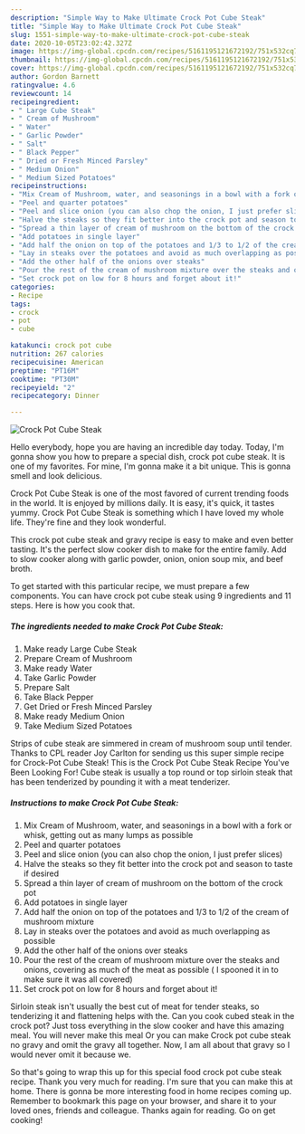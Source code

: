 ```yaml
---
description: "Simple Way to Make Ultimate Crock Pot Cube Steak"
title: "Simple Way to Make Ultimate Crock Pot Cube Steak"
slug: 1551-simple-way-to-make-ultimate-crock-pot-cube-steak
date: 2020-10-05T23:02:42.327Z
image: https://img-global.cpcdn.com/recipes/5161195121672192/751x532cq70/crock-pot-cube-steak-recipe-main-photo.jpg
thumbnail: https://img-global.cpcdn.com/recipes/5161195121672192/751x532cq70/crock-pot-cube-steak-recipe-main-photo.jpg
cover: https://img-global.cpcdn.com/recipes/5161195121672192/751x532cq70/crock-pot-cube-steak-recipe-main-photo.jpg
author: Gordon Barnett
ratingvalue: 4.6
reviewcount: 14
recipeingredient:
- " Large Cube Steak"
- " Cream of Mushroom"
- " Water"
- " Garlic Powder"
- " Salt"
- " Black Pepper"
- " Dried or Fresh Minced Parsley"
- " Medium Onion"
- " Medium Sized Potatoes"
recipeinstructions:
- "Mix Cream of Mushroom, water, and seasonings in a bowl with a fork or whisk, getting out as many lumps as possible"
- "Peel and quarter potatoes"
- "Peel and slice onion (you can also chop the onion, I just prefer slices)"
- "Halve the steaks so they fit better into the crock pot and season to taste if desired"
- "Spread a thin layer of cream of mushroom on the bottom of the crock pot"
- "Add potatoes in single layer"
- "Add half the onion on top of the potatoes and 1/3 to 1/2 of the cream of mushroom mixture"
- "Lay in steaks over the potatoes and avoid as much overlapping as possible"
- "Add the other half of the onions over steaks"
- "Pour the rest of the cream of mushroom mixture over the steaks and onions, covering as much of the meat as possible ( I spooned it in to make sure it was all covered)"
- "Set crock pot on low for 8 hours and forget about it!"
categories:
- Recipe
tags:
- crock
- pot
- cube

katakunci: crock pot cube 
nutrition: 267 calories
recipecuisine: American
preptime: "PT16M"
cooktime: "PT30M"
recipeyield: "2"
recipecategory: Dinner

---
```



![Crock Pot Cube Steak](https://img-global.cpcdn.com/recipes/5161195121672192/751x532cq70/crock-pot-cube-steak-recipe-main-photo.jpg)

Hello everybody, hope you are having an incredible day today. Today, I'm gonna show you how to prepare a special dish, crock pot cube steak. It is one of my favorites. For mine, I'm gonna make it a bit unique. This is gonna smell and look delicious.

Crock Pot Cube Steak is one of the most favored of current trending foods in the world. It is enjoyed by millions daily. It is easy, it's quick, it tastes yummy. Crock Pot Cube Steak is something which I have loved my whole life. They're fine and they look wonderful.

This crock pot cube steak and gravy recipe is easy to make and even better tasting. It&#39;s the perfect slow cooker dish to make for the entire family. Add to slow cooker along with garlic powder, onion, onion soup mix, and beef broth.


To get started with this particular recipe, we must prepare a few components. You can have crock pot cube steak using 9 ingredients and 11 steps. Here is how you cook that.

<!--inarticleads1-->

##### The ingredients needed to make Crock Pot Cube Steak:

1. Make ready  Large Cube Steak
1. Prepare  Cream of Mushroom
1. Make ready  Water
1. Take  Garlic Powder
1. Prepare  Salt
1. Take  Black Pepper
1. Get  Dried or Fresh Minced Parsley
1. Make ready  Medium Onion
1. Take  Medium Sized Potatoes


Strips of cube steak are simmered in cream of mushroom soup until tender. Thanks to CPL reader Joy Carlton for sending us this super simple recipe for Crock-Pot Cube Steak! This is the Crock Pot Cube Steak Recipe You&#39;ve Been Looking For! Cube steak is usually a top round or top sirloin steak that has been tenderized by pounding it with a meat tenderizer. 

<!--inarticleads2-->

##### Instructions to make Crock Pot Cube Steak:

1. Mix Cream of Mushroom, water, and seasonings in a bowl with a fork or whisk, getting out as many lumps as possible
1. Peel and quarter potatoes
1. Peel and slice onion (you can also chop the onion, I just prefer slices)
1. Halve the steaks so they fit better into the crock pot and season to taste if desired
1. Spread a thin layer of cream of mushroom on the bottom of the crock pot
1. Add potatoes in single layer
1. Add half the onion on top of the potatoes and 1/3 to 1/2 of the cream of mushroom mixture
1. Lay in steaks over the potatoes and avoid as much overlapping as possible
1. Add the other half of the onions over steaks
1. Pour the rest of the cream of mushroom mixture over the steaks and onions, covering as much of the meat as possible ( I spooned it in to make sure it was all covered)
1. Set crock pot on low for 8 hours and forget about it!


Sirloin steak isn&#39;t usually the best cut of meat for tender steaks, so tenderizing it and flattening helps with the. Can you cook cubed steak in the crock pot? Just toss everything in the slow cooker and have this amazing meal. You will never make this meal Or you can make Crock pot cube steak no gravy and omit the gravy all together. Now, I am all about that gravy so I would never omit it because we. 

So that's going to wrap this up for this special food crock pot cube steak recipe. Thank you very much for reading. I'm sure that you can make this at home. There is gonna be more interesting food in home recipes coming up. Remember to bookmark this page on your browser, and share it to your loved ones, friends and colleague. Thanks again for reading. Go on get cooking!
